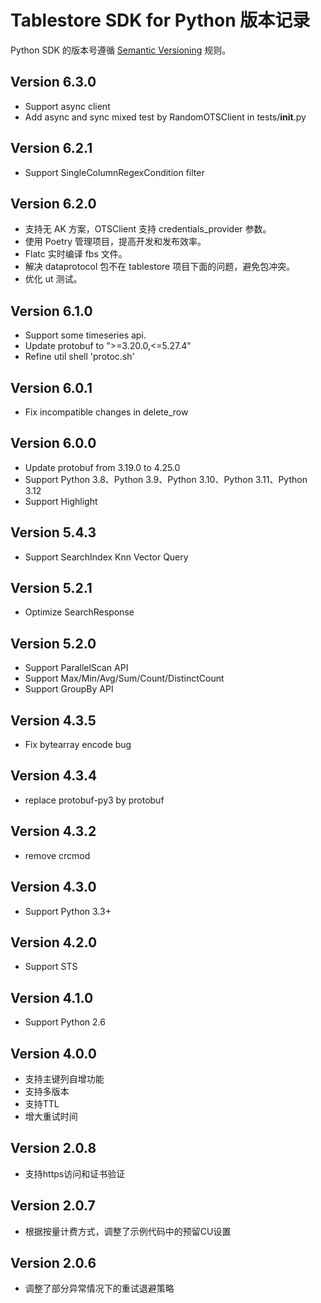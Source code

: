 Tablestore SDK for Python 版本记录
===========================

Python SDK 的版本号遵循 [Semantic Versioning](http://semver.org/) 规则。

Version 6.3.0
-------------
- Support async client
- Add async and sync mixed test by RandomOTSClient in tests/__init__.py

Version 6.2.1
-------------
- Support SingleColumnRegexCondition filter

Version 6.2.0
-------------
- 支持无 AK 方案，OTSClient 支持 credentials_provider 参数。
- 使用 Poetry 管理项目，提高开发和发布效率。
- Flatc 实时编译 fbs 文件。
- 解决 dataprotocol 包不在 tablestore 项目下面的问题，避免包冲突。
- 优化 ut 测试。

Version 6.1.0
-------------
- Support some timeseries api.
- Update protobuf to ">=3.20.0,<=5.27.4"
- Refine util shell 'protoc.sh'

Version 6.0.1
-------------
- Fix incompatible changes in delete_row

Version 6.0.0
-------------

- Update protobuf from 3.19.0 to 4.25.0
- Support Python 3.8、Python 3.9、Python 3.10、Python 3.11、Python 3.12
- Support Highlight

Version 5.4.3
-------------

- Support SearchIndex Knn Vector Query

Version 5.2.1
-------------

- Optimize SearchResponse

Version 5.2.0
-------------

- Support ParallelScan API
- Support Max/Min/Avg/Sum/Count/DistinctCount
- Support GroupBy API

Version 4.3.5
-------------

- Fix bytearray encode bug

Version 4.3.4
-------------

- replace protobuf-py3 by protobuf

Version 4.3.2
-------------

- remove crcmod

Version 4.3.0
-------------

- Support Python 3.3+

Version 4.2.0
-------------

- Support STS

Version 4.1.0
-------------

- Support Python 2.6

Version 4.0.0
-------------

- 支持主键列自增功能
- 支持多版本
- 支持TTL
- 增大重试时间

Version 2.0.8
-------------

- 支持https访问和证书验证

Version 2.0.7
-------------

- 根据按量计费方式，调整了示例代码中的预留CU设置 

Version 2.0.6
-------------

- 调整了部分异常情况下的重试退避策略


